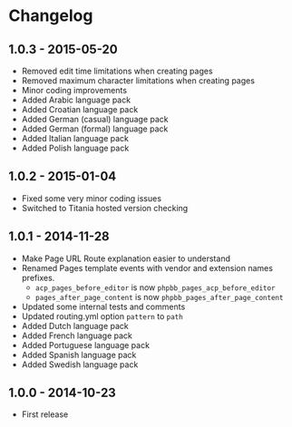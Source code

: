 # Changelog

## 1.0.3 - 2015-05-20

- Removed edit time limitations when creating pages
- Removed maximum character limitations when creating pages
- Minor coding improvements
- Added Arabic language pack
- Added Croatian language pack
- Added German (casual) language pack
- Added German (formal) language pack
- Added Italian language pack
- Added Polish language pack

## 1.0.2 - 2015-01-04

- Fixed some very minor coding issues
- Switched to Titania hosted version checking

## 1.0.1 - 2014-11-28

- Make Page URL Route explanation easier to understand
- Renamed Pages template events with vendor and extension names prefixes.
	- `acp_pages_before_editor` is now `phpbb_pages_acp_before_editor`
	- `pages_after_page_content` is now `phpbb_pages_after_page_content`
- Updated some internal tests and comments
- Updated routing.yml option `pattern` to `path`
- Added Dutch language pack
- Added French language pack
- Added Portuguese language pack
- Added Spanish language pack
- Added Swedish language pack

## 1.0.0 - 2014-10-23

- First release
